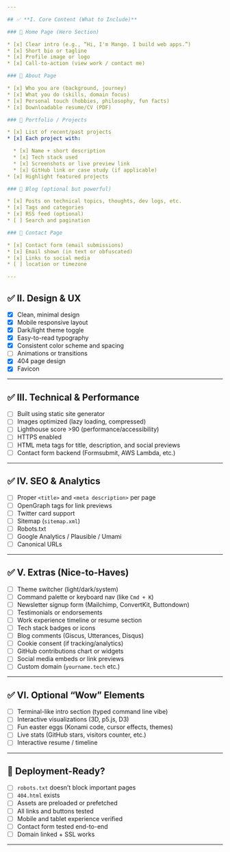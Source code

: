 ```yaml
---

## ✅ **I. Core Content (What to Include)**

### 🔹 Home Page (Hero Section)

* [x] Clear intro (e.g., “Hi, I'm Mango. I build web apps.”)
* [x] Short bio or tagline
* [x] Profile image or logo
* [x] Call-to-action (view work / contact me)

### 🔹 About Page

* [x] Who you are (background, journey)
* [x] What you do (skills, domain focus)
* [x] Personal touch (hobbies, philosophy, fun facts)
* [x] Downloadable resume/CV (PDF)

### 🔹 Portfolio / Projects

* [x] List of recent/past projects
* [x] Each project with:

  * [x] Name + short description
  * [x] Tech stack used
  * [x] Screenshots or live preview link
  * [x] GitHub link or case study (if applicable)
* [x] Highlight featured projects

### 🔹 Blog (optional but powerful)

* [x] Posts on technical topics, thoughts, dev logs, etc.
* [x] Tags and categories
* [x] RSS feed (optional)
* [ ] Search and pagination

### 🔹 Contact Page

* [x] Contact form (email submissions)
* [x] Email shown (in text or obfuscated)
* [x] Links to social media
* [ ] location or timezone

---
```


## ✅ **II. Design & UX**

- [x] Clean, minimal design
- [x] Mobile responsive layout
- [x] Dark/light theme toggle
- [x] Easy-to-read typography
- [x] Consistent color scheme and spacing
- [ ] Animations or transitions
- [x] 404 page design
- [x] Favicon

---

## ✅ **III. Technical & Performance**

- [ ] Built using static site generator
- [ ] Images optimized (lazy loading, compressed)
- [ ] Lighthouse score >90 (performance/accessibility)
- [ ] HTTPS enabled
- [ ] HTML meta tags for title, description, and social previews
- [ ] Contact form backend (Formsubmit, AWS Lambda, etc.)

---

## ✅ **IV. SEO & Analytics**

- [ ] Proper `<title>` and `<meta description>` per page
- [ ] OpenGraph tags for link previews
- [ ] Twitter card support
- [ ] Sitemap (`sitemap.xml`)
- [ ] Robots.txt
- [ ] Google Analytics / Plausible / Umami
- [ ] Canonical URLs

---

## ✅ **V. Extras (Nice-to-Haves)**

- [ ] Theme switcher (light/dark/system)
- [ ] Command palette or keyboard nav (like `Cmd + K`)
- [ ] Newsletter signup form (Mailchimp, ConvertKit, Buttondown)
- [ ] Testimonials or endorsements
- [ ] Work experience timeline or resume section
- [ ] Tech stack badges or icons
- [ ] Blog comments (Giscus, Utterances, Disqus)
- [ ] Cookie consent (if tracking/analytics)
- [ ] GitHub contributions chart or widgets
- [ ] Social media embeds or link previews
- [ ] Custom domain (`yourname.tech` etc.)

---

## ✅ **VI. Optional “Wow” Elements**

- [ ] Terminal-like intro section (typed command line vibe)
- [ ] Interactive visualizations (3D, p5.js, D3)
- [ ] Fun easter eggs (Konami code, cursor effects, themes)
- [ ] Live stats (GitHub stars, visitors counter, etc.)
- [ ] Interactive resume / timeline

---

## 🚀 Deployment-Ready?

- [ ] `robots.txt` doesn’t block important pages
- [ ] `404.html` exists
- [ ] Assets are preloaded or prefetched
- [ ] All links and buttons tested
- [ ] Mobile and tablet experience verified
- [ ] Contact form tested end-to-end
- [ ] Domain linked + SSL works

---

